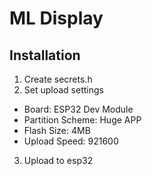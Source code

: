 # ML Display

## Installation

1. Create secrets.h
2. Set upload settings

- Board: ESP32 Dev Module
- Partition Scheme: Huge APP
- Flash Size: 4MB
- Upload Speed: 921600

3. Upload to esp32
